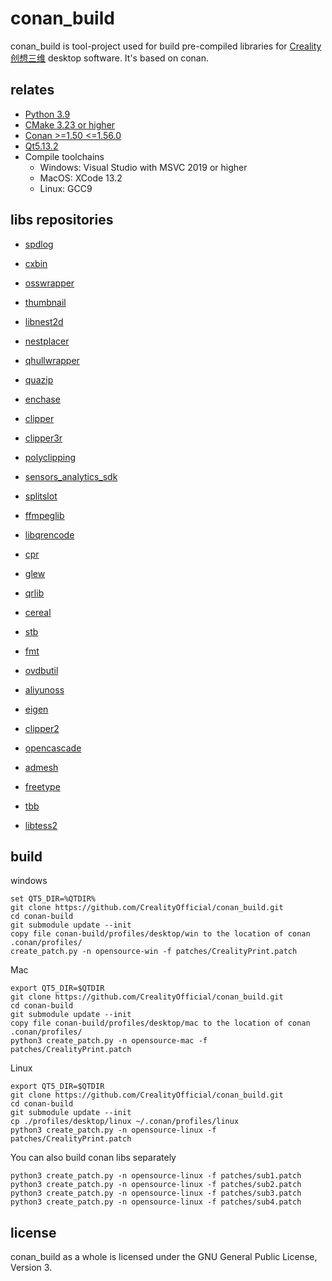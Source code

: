 conan_build
=======

conan_build is tool-project used for build pre-compiled libraries for [Creality 创想三维](https://www.creality.cn/) desktop software.
It's based on conan.

relates
-------------

- [Python 3.9](https://www.python.org/)
- [CMake 3.23 or higher](https://cmake.org/)
- [Conan >=1.50 <=1.56.0](https://conan.io/)
- [Qt5.13.2](https://www.qt.io/)
- Compile toolchains
  - Windows: Visual Studio with MSVC 2019 or higher
  - MacOS: XCode 13.2
  - Linux: GCC9

libs repositories
-----------

- [spdlog](https://github.com/CrealityOfficial/cxlog)
- [cxbin](https://github.com/CrealityOfficial/cxbin)
- [osswrapper](https://github.com/CrealityOfficial/osswrapper)
- [thumbnail](https://github.com/CrealityOfficial/thumbnail)
- [libnest2d](https://github.com/CrealityOfficial/libnest2d)
- [nestplacer](https://github.com/CrealityOfficial/nestplacer)
- [qhullwrapper](https://github.com/CrealityOfficial/qhullwrapper)
- [quazip](https://github.com/CrealityOfficial/quazip)
- [enchase](https://github.com/CrealityOfficial/enchase)
- [clipper](https://github.com/CrealityOfficial/clipper)
- [clipper3r](https://github.com/CrealityOfficial/clipper3r)
- [polyclipping](https://github.com/CrealityOfficial/polyclipping)
- [sensors_analytics_sdk](https://github.com/CrealityOfficial/sensors_analytics_sdk)
- [splitslot](https://github.com/CrealityOfficial/splitslot)
- [ffmpeglib](https://github.com/CrealityOfficial/ffmpeglib)

- [libqrencode](https://github.com/CrealityOfficial/libqrencode)
- [cpr](https://github.com/CrealityOfficial/cpr)
- [glew](https://github.com/CrealityOfficial/glew)
- [qrlib](https://github.com/CrealityOfficial/qrlib)
- [cereal](https://github.com/CrealityOfficial/cereal)
- [stb](https://github.com/CrealityOfficial/stb)
- [fmt](https://github.com/CrealityOfficial/fmt)
- [ovdbutil](https://github.com/CrealityOfficial/ovdbutil)
- [aliyunoss](https://github.com/CrealityOfficial/aliyunoss)
- [eigen](https://github.com/CrealityOfficial/eigen)
- [clipper2](https://github.com/CrealityOfficial/clipper2)
- [opencascade](https://github.com/CrealityOfficial/opencascade)
- [admesh](https://github.com/CrealityOfficial/admesh)
- [freetype](https://github.com/CrealityOfficial/freetype)
- [tbb](https://github.com/CrealityOfficial/tbb)
- [libtess2](https://github.com/CrealityOfficial/libtess2)

## build 

windows

```Shell
set QT5_DIR=%QTDIR%
git clone https://github.com/CrealityOfficial/conan_build.git
cd conan-build
git submodule update --init
copy file conan-build/profiles/desktop/win to the location of conan .conan/profiles/
create_patch.py -n opensource-win -f patches/CrealityPrint.patch
```

Mac

```Shell
export QT5_DIR=$QTDIR
git clone https://github.com/CrealityOfficial/conan_build.git
cd conan-build
git submodule update --init
copy file conan-build/profiles/desktop/mac to the location of conan .conan/profiles/
python3 create_patch.py -n opensource-mac -f patches/CrealityPrint.patch
```

Linux

```Shell
export QT5_DIR=$QTDIR
git clone https://github.com/CrealityOfficial/conan_build.git
cd conan-build
git submodule update --init
cp ./profiles/desktop/linux ~/.conan/profiles/linux
python3 create_patch.py -n opensource-linux -f patches/CrealityPrint.patch
```

You can also build conan libs separately

```Plain
python3 create_patch.py -n opensource-linux -f patches/sub1.patch
python3 create_patch.py -n opensource-linux -f patches/sub2.patch
python3 create_patch.py -n opensource-linux -f patches/sub3.patch
python3 create_patch.py -n opensource-linux -f patches/sub4.patch
```



license
-------

conan_build as a whole is licensed under the GNU General Public License, Version 3.

